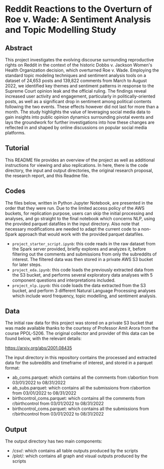 # Reddit Reactions to the Overturn of Roe v. Wade: A Sentiment Analysis and Topic Modelling Study

## Abstract

This project investigates the evolving discourse surrounding reproductive rights on Reddit in the context of the historic Dobbs v. Jackson Women's Health Organization decision, which overturned Roe v. Wade. Employing the standard topic modeling techniques and sentiment analysis tools on a dataset of 24,653 posts and 139,822 comments from March to August 2022, we identified key themes and sentiment patterns in response to the Supreme Court opinion leak and the official ruling. The findings reveal increased user activity and engagement, particularly in politically-oriented posts, as well as a significant drop in sentiment among political contents following the two events. These effects however did not last for more than a month. The study highlights the value of leveraging social media data to gain insights into public opinion dynamics surrounding pivotal events and lays the groundwork for further investigations into how these changes are reflected in and shaped by online discussions on popular social media platforms.

## Tutorial 

This README file provides an overview of the project as well as additional instructions for viewing and also replications. In here, there is the code directory, the input and output directories, the original research proposal, the research report, and this Readme file.

## Codes

The files below, written in Python Jupyter Notebook, are presented in the order that they were run. Due to the limited access policy of the AWS buckets, for replication purpose, users can skip the initial processing and analyses, and go straight to the final notebook which concerns NLP, using the provided parquet datafiles in the input directory. Also note that necessary modifications are needed to adapt the current code to a non-Spark approach that would work with the provided parquet datafiles.

- `project_starter_script.ipynb`: this code reads in the raw dataset from the Spark server provided, briefly explores and analyzes it, before filtering out the comments and submissions from only the subreddits of interest. The filtered data was then stored in a private AWS S3 bucket for later steps.
- `project_eda.ipynb`: this code loads the previously extracted data from the S3 bucket, and performs several exploratory data analyses with 5 component questions and interpretations included.
- `project_nlp.ipynb`: this code loads the data extracted from the S3 bucket, and perform 3 different Natural Language Processing analyses which include word frequency, topic modelling, and sentiment analysis.

## Data

The initial raw data for this project was stored on a private S3 bucket that was made available thanks to the courtesy of Professor Amit Arora from the course PPOL-5206. The original collector and provider of this data can be found below, with the relevant details:

https://arxiv.org/abs/2001.08435

The input directory in this repository contains the processed and extracted data for the subreddits and timeframe of interest, and stored in a parquet format:
- ab_coms.parquet: which contains all the comments from r/abortion from 03/01/2022 to 08/31/2022
- ab_subs.parquet: which contains all the submissions from r/abortion from 03/01/2022 to 08/31/2022
- birthcontrol_coms.parquet: which contains all the comments from r/birthcontrol from 03/01/2022 to 08/31/2022
- birthcontrol_coms.parquet: which contains all the submissions from r/birthcontrol from 03/01/2022 to 08/31/2022

## Output

The output directory has two main components:

- /csv/: which contains all table outputs produced by the scripts
- /plot/: which contains all graph and visual outputs produced by the scripts

